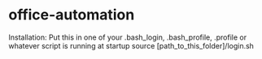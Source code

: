 # office-automation

Installation:
Put this in one of your .bash_login, .bash_profile, .profile or whatever script is running at startup
source [path_to_this_folder]/login.sh
